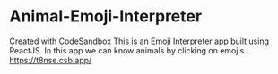 # Animal-Emoji-Interpreter

Created with CodeSandbox
This is an Emoji Interpreter app built using ReactJS. In this app we can know animals by clicking on emojis.
https://t8nse.csb.app/

